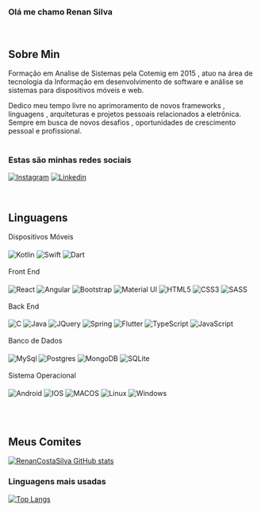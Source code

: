 ### Olá me chamo  Renan Silva

<div style="display: inline_block;"><br/>
<h2> Sobre Min </h2>
<p>
  Formação em Analise de Sistemas pela Cotemig em 2015 , atuo na área de tecnologia da Informação em desenvolvimento de software e análise se sistemas para dispositivos móveis e web.
  
  Dedico meu tempo  livre  no aprimoramento de novos frameworks , linguagens  , arquiteturas e projetos pessoais relacionados a eletrônica. Sempre em busca de novos desafios , oportunidades de 
  crescimento pessoal e profissional.<br/><br/>
</p>

</div>
  

### Estas são minhas redes sociais 
[![Instagram](https://img.shields.io/badge/Instagram-E4405F?style=for-the-badge&logo=instagram&logoColor=white)](https://www.instagram.com/hydra11dev/) 
[![Linkedin](https://img.shields.io/badge/LinkedIn-0077B5?style=for-the-badge&logo=linkedin&logoColor=white)]([https://www.instagram.com/hydra11dev/](https://www.linkedin.com/in/renan-costa-e-silva-39218a124/))


<div style="display: inline_block"><br/>
  <h2> Linguagens </h2>
  <span> Dispositivos Móveis </span><br/><br/>
  <img align="center" alt="Kotlin" src="https://img.shields.io/badge/Kotlin-0095D5?&style=for-the-badge&logo=kotlin&logoColor=white" />
  <img align="center" alt="Swift" src="https://img.shields.io/badge/Swift-FA7343?style=for-the-badge&logo=swift&logoColor=white" />
  <img align="center" alt="Dart" src="https://img.shields.io/badge/Dart-0175C2?style=for-the-badge&logo=dart&logoColor=white" />
</div>

<div style="display: inline_block"><br/>
  <span> Front End </span><br/><br/>
  <img align="center" alt="React" src="https://img.shields.io/badge/React-20232A?style=for-the-badge&logo=react&logoColor=61DAFB" />
  <img align="center" alt="Angular" src="https://img.shields.io/badge/Angular-DD0031?style=for-the-badge&logo=angular&logoColor=white" />
  <img align="center" alt="Bootstrap" src="https://img.shields.io/badge/Bootstrap-563D7C?style=for-the-badge&logo=bootstrap&logoColor=white" />
  <img align="center" alt="Material UI" src="https://img.shields.io/badge/Material--UI-0081CB?style=for-the-badge&logo=material-ui&logoColor=white" />
  <img align="center" alt="HTML5" src="https://img.shields.io/badge/HTML-239120?style=for-the-badge&logo=html5&logoColor=white" />
  <img align="center" alt="CSS3" src="https://img.shields.io/badge/CSS-239120?&style=for-the-badge&logo=css3&logoColor=white)" />
  <img align="center" alt="SASS" src="https://img.shields.io/badge/Sass-CC6699?style=for-the-badge&logo=sass&logoColor=white" />
</div>

<div style="display: inline_block"><br/>
  <span> Back End </span><br/><br/>
  <img align="center" alt="C" src="https://img.shields.io/badge/C-00599C?style=for-the-badge&logo=c&logoColor=white" />
  <img align="center" alt="Java" src="https://img.shields.io/badge/Java-ED8B00?style=for-the-badge&logo=openjdk&logoColor=white" />
  <img align="center" alt="JQuery" src="https://img.shields.io/badge/jQuery-0769AD?style=for-the-badge&logo=jquery&logoColor=white" />
  <img align="center" alt="Spring" src="https://img.shields.io/badge/Spring-6DB33F?style=for-the-badge&logo=spring&logoColor=white" />
  <img align="center" alt="Flutter" src="https://img.shields.io/badge/Flutter-02569B?style=for-the-badge&logo=flutter&logoColor=white" />
  <img align="center" alt="TypeScript" src="https://img.shields.io/badge/TypeScript-007ACC?style=for-the-badge&logo=typescript&logoColor=white" />
  <img align="center" alt="JavaScript" src="https://img.shields.io/badge/JavaScript-323330?style=for-the-badge&logo=javascript&logoColor=F7DF1E" />
</div>

<div style="display: inline_block"><br/>
  <span> Banco de Dados </span><br/><br/>
  <img align="center" alt="MySql" src="https://img.shields.io/badge/MySQL-00000F?style=for-the-badge&logo=mysql&logoColor=white" />
  <img align="center" alt="Postgres" src="https://img.shields.io/badge/PostgreSQL-316192?style=for-the-badge&logo=postgresql&logoColor=white" />
  <img align="center" alt="MongoDB" src="https://img.shields.io/badge/MongoDB-4EA94B?style=for-the-badge&logo=mongodb&logoColor=white" />
  <img align="center" alt="SQLite" src="https://img.shields.io/badge/SQLite-07405E?style=for-the-badge&logo=sqlite&logoColor=white" />
</div>

<div style="display: inline_block"><br/>
  <span> Sistema Operacional </span><br/><br/>
  <img align="center" alt="Android" src="https://img.shields.io/badge/Android-3DDC84?style=for-the-badge&logo=android&logoColor=white" />
  <img align="center" alt="IOS" src="https://img.shields.io/badge/iOS-000000?style=for-the-badge&logo=ios&logoColor=white" />
  <img align="center" alt="MACOS" src="https://img.shields.io/badge/mac%20os-000000?style=for-the-badge&logo=apple&logoColor=white" />
  <img align="center" alt="Linux" src="https://img.shields.io/badge/Linux-FCC624?style=for-the-badge&logo=linux&logoColor=black" />
  <img align="center" alt="Windows" src="https://img.shields.io/badge/Windows-0078D6?style=for-the-badge&logo=windows&logoColor=white" />
</div>

<br/><br/><h2> Meus Comites </h2>
[![RenanCostaSilva GitHub stats](https://github-readme-stats.vercel.app/api?username=RenanCostaSilva)](https://github.com/RenanCostaSilva/github-readme-stats)

### Linguagens mais usadas
[![Top Langs](https://github-readme-stats.vercel.app/api/top-langs/?username=RenanCostaSilva)](https://github.com/RenanCostaSilva/github-readme-stats)

<!--
**RenanCostaSilva/RenanCostaSilva** is a ✨ _special_ ✨ repository because its `README.md` (this file) appears on your GitHub profile.

Here are some ideas to get you started:

- 🔭 I’m currently working on ...
- 🌱 I’m currently learning ...
- 👯 I’m looking to collaborate on ...
- 🤔 I’m looking for help with ...
- 💬 Ask me about ...
- 📫 How to reach me: ...
- 😄 Pronouns: ...
- ⚡ Fun fact: ...
-->
